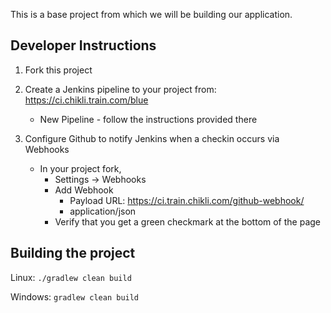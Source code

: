 This is a base project from which we will be building our application.

Developer Instructions
----------------------

1. Fork this project

1. Create a Jenkins pipeline to your project from: https://ci.chikli.train.com/blue
    * New Pipeline - follow the instructions provided there

1. Configure Github to notify Jenkins when a checkin occurs via Webhooks
    * In your project fork, 
      * Settings -> Webhooks
      * Add Webhook
        * Payload URL: https://ci.train.chikli.com/github-webhook/
        * application/json
      * Verify that you get a green checkmark at the bottom of the page
 

Building the project
--------------------

Linux: `./gradlew clean build` 

Windows: `gradlew clean build` 
